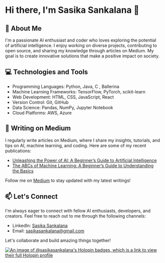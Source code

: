 # Hi there, I'm Sasika Sankalana 👋
 
## 🚀 About Me
I'm a passionate AI enthusiast and coder who loves exploring the potential of artificial intelligence. I enjoy working on diverse projects, contributing to open source, and sharing my knowledge through articles on Medium. My goal is to create innovative solutions that make a positive impact on society.

## 💻 Technologies and Tools
- Programming Languages: Python, Java, C , Ballerina
- Machine Learning Frameworks: TensorFlow, PyTorch, scikit-learn
- Web Development: HTML, CSS, JavaScript, React
- Version Control: Git, GitHub
- Data Science: Pandas, NumPy, Jupyter Notebook
- Cloud Platforms: AWS, Azure

## 📝 Writing on Medium
I regularly write articles on Medium, where I share my insights, tutorials, and tips on AI, machine learning, and coding. Here are some of my recent publications:

- [Unleashing the Power of AI: A Beginner’s Guide to Artificial Intelligence](https://medium.com/@SankalanaCS/unleashing-the-power-of-ai-a-beginners-guide-to-artificial-intelligence-38db84b98c87)
- [The ABCs of Machine Learning: A Beginner’s Guide to Understanding the Basics](https://medium.com/@SankalanaCS/the-abcs-of-machine-learning-a-beginners-guide-to-understanding-the-basics-8789d441285e)

Follow me on [Medium](https://medium.com/@sankalanacs) to stay updated with my latest writings!

## 📫 Let's Connect
I'm always eager to connect with fellow AI enthusiasts, developers, and creators. Feel free to reach out to me through the following channels:

- LinkedIn: [Sasika Sankalana](https://www.linkedin.com/in/sasika-sankalana/)
- Email: sasikasankalana@gmail.com

Let's collaborate and build amazing things together!

[![An image of @sasikasankalana's Holopin badges, which is a link to view their full Holopin profile](https://holopin.me/sasikasankalana)](https://holopin.io/@sasikasankalana)

